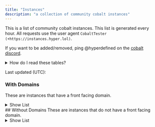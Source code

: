 ```yaml
---
title: "Instances"
description: "a collection of community cobalt instances"
---
```

This is a list of community cobalt instances. This list is generated every hour. All requests use the user agent `CobaltTester (+https://instances.hyper.lol)`.

If you want to be added/removed, ping @hyperdefined on the [cobalt discord](https://discord.gg/pQPt8HBUPu).

<details>
<summary>How do I read these tables?</summary>
<h4>Frontend & API</h4>
<p>See the <a href="{{ site.url }}/faq">FAQ</a>.</p>
<h4>Status</h4>
The status of an instance can be 3 values:
<ul>
<li><code>Online</code>: Frontend and API are both online.</li>
<li><code>Partial</code>: Frontend or API are offline/not online.</li>
<li><code>Offline</code>: Frontend and API are both offline.</li>
</ul>
<h4>Score</h4>
A score is the percentage of media that instance was able to download. The higher the score to 100, the more media that instance can download. Some services require certain cookies to be set, so not all instances can handle certain websites.

There can also be region blocking based on where the instance is.
</details>

Last updated (UTC): <time>

### With Domains
These are instances that have a front facing domain.
<details>
<summary>Show List</summary>
<main-table>
</details>
## Without Domains
These are instances that do not have a front facing domain.
<details>
<summary>Show List</summary>
<other-table>
</details>